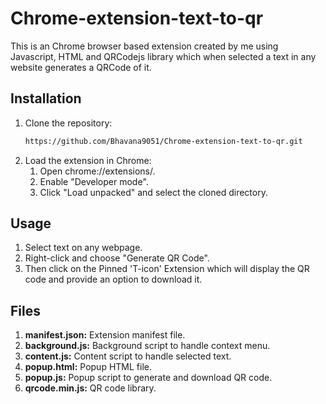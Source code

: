 # Chrome-extension-text-to-qr
This is an Chrome browser based extension created by me using Javascript, HTML and QRCodejs library which when selected a text in any website generates a QRCode of it.

## Installation

1. Clone the repository:
   ```sh
   https://github.com/Bhavana9051/Chrome-extension-text-to-qr.git

2. Load the extension in Chrome:
   1. Open chrome://extensions/.
   2. Enable "Developer mode".
   3. Click "Load unpacked" and select the cloned directory.

## Usage
1. Select text on any webpage.
2. Right-click and choose "Generate QR Code".
3. Then click on the Pinned 'T-icon' Extension which will display the QR code and provide an option to download it.

## Files
1. **manifest.json:** Extension manifest file.
2. **background.js:** Background script to handle context menu.
3. **content.js:** Content script to handle selected text.
4. **popup.html:** Popup HTML file.
5. **popup.js:** Popup script to generate and download QR code.
6. **qrcode.min.js:** QR code library.

